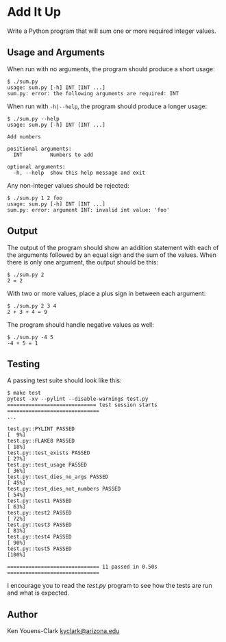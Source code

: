 # Add It Up

Write a Python program that will sum one or more required integer values.

## Usage and Arguments

When run with no arguments, the program should produce a short usage:

```
$ ./sum.py
usage: sum.py [-h] INT [INT ...]
sum.py: error: the following arguments are required: INT
```

When run with `-h|--help`, the program should produce a longer usage:

```
$ ./sum.py --help
usage: sum.py [-h] INT [INT ...]

Add numbers

positional arguments:
  INT         Numbers to add

optional arguments:
  -h, --help  show this help message and exit
```

Any non-integer values should be rejected:

```
$ ./sum.py 1 2 foo
usage: sum.py [-h] INT [INT ...]
sum.py: error: argument INT: invalid int value: 'foo'
```

## Output

The output of the program should show an addition statement with each of the arguments followed by an equal sign and the sum of the values.
When there is only one argument, the output should be this:

```
$ ./sum.py 2
2 = 2
```

With two or more values, place a plus sign in between each argument:

```
$ ./sum.py 2 3 4
2 + 3 + 4 = 9
```

The program should handle negative values as well:

```
$ ./sum.py -4 5
-4 + 5 = 1
```

## Testing

A passing test suite should look like this:

```
$ make test
pytest -xv --pylint --disable-warnings test.py
============================= test session starts ==============================
...

test.py::PYLINT PASSED                                                   [  9%]
test.py::FLAKE8 PASSED                                                   [ 18%]
test.py::test_exists PASSED                                              [ 27%]
test.py::test_usage PASSED                                               [ 36%]
test.py::test_dies_no_args PASSED                                        [ 45%]
test.py::test_dies_not_numbers PASSED                                    [ 54%]
test.py::test1 PASSED                                                    [ 63%]
test.py::test2 PASSED                                                    [ 72%]
test.py::test3 PASSED                                                    [ 81%]
test.py::test4 PASSED                                                    [ 90%]
test.py::test5 PASSED                                                    [100%]

============================== 11 passed in 0.50s ==============================
```

I encourage you to read the _test.py_ program to see how the tests are run and what is expected.

## Author

Ken Youens-Clark <kyclark@arizona.edu>